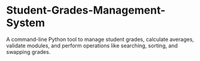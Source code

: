 # Student-Grades-Management-System
A command-line Python tool to manage student grades, calculate averages, validate modules, and perform operations like searching, sorting, and swapping grades.
